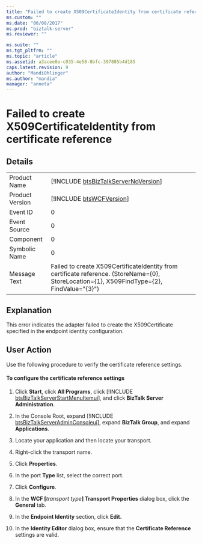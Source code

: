 ```yaml
---
title: "Failed to create X509CertificateIdentity from certificate reference | Microsoft Docs"
ms.custom: ""
ms.date: "06/08/2017"
ms.prod: "biztalk-server"
ms.reviewer: ""

ms.suite: ""
ms.tgt_pltfrm: ""
ms.topic: "article"
ms.assetid: a3acee8e-c035-4e58-8bfc-397885b4d185
caps.latest.revision: 9
author: "MandiOhlinger"
ms.author: "mandia"
manager: "anneta"
---
```

# Failed to create X509CertificateIdentity from certificate reference
## Details  

|                 |                                                                                                                                            |
|-----------------|--------------------------------------------------------------------------------------------------------------------------------------------|
|  Product Name   |                            [!INCLUDE [btsBizTalkServerNoVersion](../includes/btsbiztalkservernoversion-md.md)]                             |
| Product Version |                                        [!INCLUDE [btsWCFVersion](../includes/btswcfversion-md.md)]                                         |
|    Event ID     |                                                                     0                                                                      |
|  Event Source   |                                                                     0                                                                      |
|    Component    |                                                                     0                                                                      |
|  Symbolic Name  |                                                                     0                                                                      |
|  Message Text   | Failed to create X509CertificateIdentity from certificate reference. (StoreName={0}, StoreLocation={1}, X509FindType={2}, FindValue="{3}") |

## Explanation  
 This error indicates the adapter failed to create the X509Certificate specified in the endpoint identity configuration.  

## User Action  
 Use the following procedure to verify the certificate reference settings.  

#### To configure the certificate reference settings  

1. Click <strong>Start</strong>, click <strong>All Programs</strong>, click [!INCLUDE [btsBizTalkServerStartMenuItemui](../includes/btsbiztalkserverstartmenuitemui-md.md)], and click <strong>BizTalk Server Administration</strong>.  

2. In the Console Root, expand [!INCLUDE [btsBizTalkServerAdminConsoleui](../includes/btsbiztalkserveradminconsoleui-md.md)], expand <strong>BizTalk Group</strong>, and expand  <strong>Applications</strong>.  

3. Locate your application and then locate your transport.  

4. Right-click the transport name.  

5. Click **Properties**.  

6. In the port **Type** list, select the correct port.  

7. Click **Configure**.  

8. In the <strong>WCF [</strong><em>transport type</em><strong>] Transport Properties</strong> dialog box, click the <strong>General</strong> tab.  

9. In the **Endpoint Identity** section, click **Edit.**  

10. In the **Identity Editor** dialog box, ensure that the **Certificate Reference** settings are valid.
